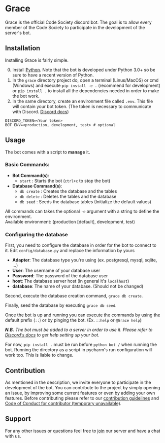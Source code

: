 
# Grace
Grace is the official Code Society discord bot. The goal is to allow every member of the Code Society to participate in the development of the server's bot. 

## Installation
Installing Grace is fairly simple.

0. Install [Python](https://www.python.org/downloads/). Note that the bot is developed under Python 3.0+ so be sure to have a recent version of Python.
1. In the `grace` directory project do, open a terminal (Linus/MacOS) or cmd (Windows) and execute `pip install -e .` (recommend for development) or `pip install .` to install all the dependencies needed in order to make the bot work. 
2. In the same directory, create an environment file called `.env`. This file will contain your bot token. (The token is necessary to communicate with Discord. [Discord docs](https://discord.com/developers/docs))

```.env
DISCORD_TOKEN=<Your token>
BOT_ENV=<production, development, test> # optional
```

## Usage
The bot comes with a script to **manage** it.

### Basic Commands:
- **Bot Command(s)**:
  - `start` : Starts the bot (`ctrl+c` to stop the bot)
- **Database Command(s)**:
    - `db create` : Creates the database and the tables
    - `db delete` : Deletes the tables and the database
    - `db seed` : Seeds the database tables (Initialize the default values)
    
All commands can takes the optional `-e` argument with a string to define the environment.<br>
Available environment: (production [default], development, test)

### Configuring the database
First, you need to configure the database in order for the bot to connect to it. Edit `config/database.py` and replace
the information by yours

- **Adapter**: The database type you're using (ex. postgresql, mysql, sqlite, ...) 
- **User**: The username of your database user
- **Password**: The password of the database user
- **host**: The database server host (in general it's `localhost`)
- **database**: The name of your database. (Should not be changed)

Second, execute the database creation command, `grace db create`.

Finally, seed the database by executing `grace db seed`.

Once the bot is up and running you can execute the commands by using the default prefix (`::`) or by pinging the bot. (Ex. `::help` or `@Grace help`)

_**N.B.** The bot must be added to a server in order to use it. Please refer to [Discord's docs](https://discord.com/developers/docs) to get help setting up your bot._

For now, `pip install .` must be run before `python bot /` when running the bot. Running the directory as a script in pycharm's run configuration will work too. This is liable to change.

## Contribution
As mentioned in the description, we invite everyone to participate in the development of the bot. You can contribute to the project by simply opening an issue, by improving some current features or even by adding your own features.
Before contributing please refer to our [contribution guidelines](https://github.com/Code-Society-Lab/grace/blob/main/docs/CONTRIBUTING.md) and [Code of Conduct for contributor (temporary unavailable)](#).

## Support
For any other issues or questions feel free to [join](https://discord.gg/6GEF9H9m) our server and have a chat with us.
